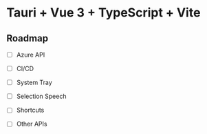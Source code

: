 # Tauri + Vue 3 + TypeScript + Vite

## Roadmap

- [ ] Azure API

- [ ] CI/CD

- [ ] System Tray

- [ ] Selection Speech

- [ ] Shortcuts

- [ ] Other APIs